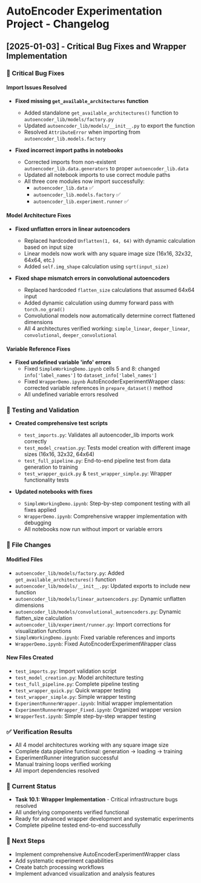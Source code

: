 # AutoEncoder Experimentation Project - Changelog

## [2025-01-03] - Critical Bug Fixes and Wrapper Implementation

### 🔧 Critical Bug Fixes

#### Import Issues Resolved
- **Fixed missing `get_available_architectures` function**
  - Added standalone `get_available_architectures()` function to `autoencoder_lib/models/factory.py`
  - Updated `autoencoder_lib/models/__init__.py` to export the function
  - Resolved `AttributeError` when importing from `autoencoder_lib.models.factory`

- **Fixed incorrect import paths in notebooks**
  - Corrected imports from non-existent `autoencoder_lib.data.generators` to proper `autoencoder_lib.data`
  - Updated all notebook imports to use correct module paths
  - All three core modules now import successfully:
    - `autoencoder_lib.data` ✅
    - `autoencoder_lib.models.factory` ✅ 
    - `autoencoder_lib.experiment.runner` ✅

#### Model Architecture Fixes
- **Fixed unflatten errors in linear autoencoders**
  - Replaced hardcoded `Unflatten(1, 64, 64)` with dynamic calculation based on input size
  - Linear models now work with any square image size (16x16, 32x32, 64x64, etc.)
  - Added `self.img_shape` calculation using `sqrt(input_size)`

- **Fixed shape mismatch errors in convolutional autoencoders**
  - Replaced hardcoded `flatten_size` calculations that assumed 64x64 input
  - Added dynamic calculation using dummy forward pass with `torch.no_grad()`
  - Convolutional models now automatically determine correct flattened dimensions
  - All 4 architectures verified working: `simple_linear`, `deeper_linear`, `convolutional`, `deeper_convolutional`

#### Variable Reference Fixes
- **Fixed undefined variable 'info' errors**
  - Fixed `SimpleWorkingDemo.ipynb` cells 5 and 8: changed `info['label_names']` to `dataset_info['label_names']`
  - Fixed `WrapperDemo.ipynb` AutoEncoderExperimentWrapper class: corrected variable references in `prepare_dataset()` method
  - All undefined variable errors resolved

### 🧪 Testing and Validation
- **Created comprehensive test scripts**
  - `test_imports.py`: Validates all autoencoder_lib imports work correctly
  - `test_model_creation.py`: Tests model creation with different image sizes (16x16, 32x32, 64x64)
  - `test_full_pipeline.py`: End-to-end pipeline test from data generation to training
  - `test_wrapper_quick.py` & `test_wrapper_simple.py`: Wrapper functionality tests

- **Updated notebooks with fixes**
  - `SimpleWorkingDemo.ipynb`: Step-by-step component testing with all fixes applied
  - `WrapperDemo.ipynb`: Comprehensive wrapper implementation with debugging
  - All notebooks now run without import or variable errors

### 📁 File Changes

#### Modified Files
- `autoencoder_lib/models/factory.py`: Added `get_available_architectures()` function
- `autoencoder_lib/models/__init__.py`: Updated exports to include new function
- `autoencoder_lib/models/linear_autoencoders.py`: Dynamic unflatten dimensions
- `autoencoder_lib/models/convolutional_autoencoders.py`: Dynamic flatten_size calculation
- `autoencoder_lib/experiment/runner.py`: Import corrections for visualization functions
- `SimpleWorkingDemo.ipynb`: Fixed variable references and imports
- `WrapperDemo.ipynb`: Fixed AutoEncoderExperimentWrapper class

#### New Files Created
- `test_imports.py`: Import validation script
- `test_model_creation.py`: Model architecture testing
- `test_full_pipeline.py`: Complete pipeline testing
- `test_wrapper_quick.py`: Quick wrapper testing
- `test_wrapper_simple.py`: Simple wrapper testing
- `ExperimentRunnerWrapper.ipynb`: Initial wrapper implementation
- `ExperimentRunnerWrapper_Fixed.ipynb`: Organized wrapper version
- `WrapperTest.ipynb`: Simple step-by-step wrapper testing

### ✅ Verification Results
- All 4 model architectures working with any square image size
- Complete data pipeline functional: generation → loading → training
- ExperimentRunner integration successful
- Manual training loops verified working
- All import dependencies resolved

### 🎯 Current Status
- **Task 10.1: Wrapper Implementation** - Critical infrastructure bugs resolved
- All underlying components verified functional
- Ready for advanced wrapper development and systematic experiments
- Complete pipeline tested end-to-end successfully

### 🔄 Next Steps
- Implement comprehensive AutoEncoderExperimentWrapper class
- Add systematic experiment capabilities
- Create batch processing workflows
- Implement advanced visualization and analysis features 